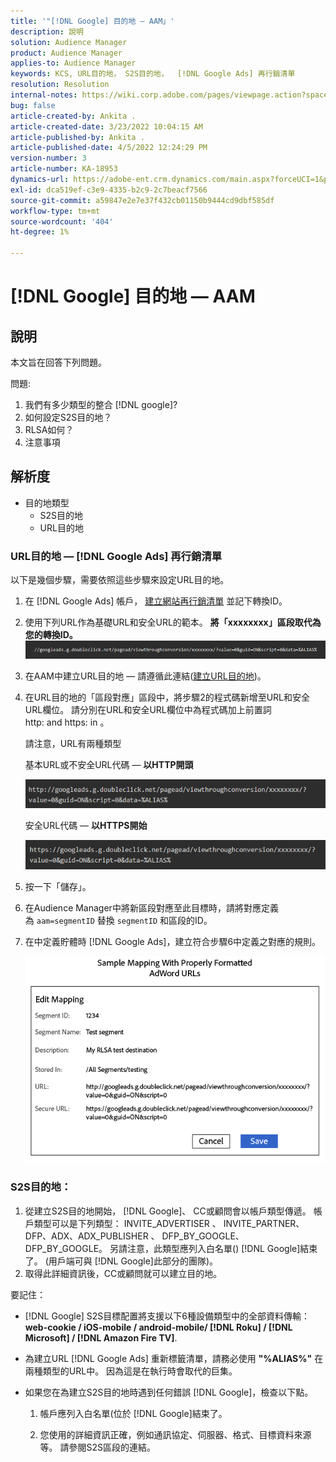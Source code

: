 ```yaml
---
title: '"[!DNL Google] 目的地 — AAM」'
description: 說明
solution: Audience Manager
product: Audience Manager
applies-to: Audience Manager
keywords: KCS, URL目的地， S2S目的地，  [!DNL Google Ads] 再行銷清單
resolution: Resolution
internal-notes: https://wiki.corp.adobe.com/pages/viewpage.action?spaceKey=MCPI&title=Google+-+AAM+Destination
bug: false
article-created-by: Ankita .
article-created-date: 3/23/2022 10:04:15 AM
article-published-by: Ankita .
article-published-date: 4/5/2022 12:24:29 PM
version-number: 3
article-number: KA-18953
dynamics-url: https://adobe-ent.crm.dynamics.com/main.aspx?forceUCI=1&pagetype=entityrecord&etn=knowledgearticle&id=70af1f97-90aa-ec11-983f-000d3a349120
exl-id: dca519ef-c3e9-4335-b2c9-2c7beacf7566
source-git-commit: a59847e2e7e37f432cb01150b9444cd9dbf585df
workflow-type: tm+mt
source-wordcount: '404'
ht-degree: 1%

---
```


# [!DNL Google] 目的地 — AAM

## 說明

本文旨在回答下列問題。

問題:

1. 我們有多少類型的整合 [!DNL google]?
1. 如何設定S2S目的地？
1. RLSA如何？
1. 注意事項

## 解析度

- 目的地類型
   - S2S目的地
   - URL目的地

### URL目的地 —  [!DNL Google Ads] 再行銷清單

以下是幾個步驟，需要依照這些步驟來設定URL目的地。

1. 在 [!DNL Google Ads] 帳戶， [建立網站再行銷清單](https://support.google.com/adwords/answer/2454064?hl=en) 並記下轉換ID。

1. 使用下列URL作為基礎URL和安全URL的範本。 <b>將「xxxxxxxx」區段取代為您的轉換ID。</b>![](assets/d548e9c4-67aa-ec11-983f-000d3a349120.png)

1. 在AAM中建立URL目的地 — 請遵循此連結([建立URL目的地](https://experienceleague.adobe.com/docs/audience-manager/user-guide/features/destinations/custom-destinations/create-url-destination.html?lang=en))。

1. 在URL目的地的「區段對應」區段中，將步驟2的程式碼新增至URL和安全URL欄位。 請分別在URL和安全URL欄位中為程式碼加上前置詞http: and https: in 。

   請注意，URL有兩種類型

   基本URL或不安全URL代碼 — <b> 以HTTP開頭</b>

   ![](assets/d73cf7d9-69aa-ec11-983f-000d3a349523.png)

   安全URL代碼 —  <b>以HTTPS開始</b>

   ![](assets/141662e3-69aa-ec11-983f-000d3a349523.png)

1. 按一下「儲存」。

1. 在Audience Manager中將新區段對應至此目標時，請將對應定義為 `aam=segmentID` 替換 `segmentID` 和區段的ID。

1. 在中定義貯體時 [!DNL Google Ads]，建立符合步驟6中定義之對應的規則。

   ![](assets/64abac91-6aaa-ec11-983f-000d3a349523.png)

### S2S目的地：

1. 從建立S2S目的地開始， [!DNL Google]、 CC或顧問會以帳戶類型傳遞。 帳戶類型可以是下列類型： INVITE_ADVERTISER 、 INVITE_PARTNER、DFP、ADX、ADX_PUBLISHER 、 DFP_BY_GOOGLE、DFP_BY_GOOGLE。 另請注意，此類型應列入白名單() [!DNL Google]結束了。 (用戶端可與 [!DNL Google]此部分的團隊)。
1. 取得此詳細資訊後，CC或顧問就可以建立目的地。

要記住：

- [!DNL Google] S2S目標配置將支援以下6種設備類型中的全部資料傳輸：  <b>web-cookie / iOS-mobile / android-mobile/ [!DNL Roku] / [!DNL Microsoft] / [!DNL Amazon Fire TV]</b>.

- 為建立URL [!DNL Google Ads] 重新標籤清單，請務必使用 <b>&quot;%ALIAS%&quot;</b> 在兩種類型的URL中。 因為這是在執行時會取代的巨集。

- 如果您在為建立S2S目的地時遇到任何錯誤 [!DNL Google]，檢查以下點。

   1. 帳戶應列入白名單(位於 [!DNL Google]結束了。

   1. 您使用的詳細資訊正確，例如通訊協定、伺服器、格式、目標資料來源等。 請參閱S2S區段的連結。
